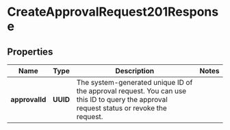 

# CreateApprovalRequest201Response


## Properties

| Name | Type | Description | Notes |
|------------ | ------------- | ------------- | -------------|
|**approvalId** | **UUID** | The system-generated unique ID of the approval request. You can use this ID to query the approval request status or revoke the request. |  |



